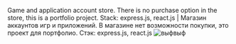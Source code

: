 Game and application account store. There is no purchase option in the store, this is a portfolio project. Stack: express.js, react.js | Магазин аккаунтов игр и приложений. В магазине нет возможности покупки, это проект для портфолио. Стэк: express.js, react.js
![выфвыф](https://github.com/user-attachments/assets/4e94698e-2047-4eba-98f1-550b2c6ff973)
